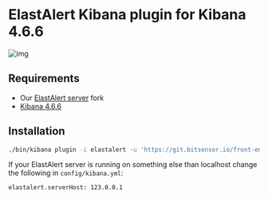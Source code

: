 # ElastAlert Kibana plugin for Kibana 4.6.6

![img](https://www.bitsensor.io/assets/img/screenshots/template.gif)

## Requirements
- Our [ElastAlert server](https://github.com/bitsensor/elastalert) fork
- [Kibana 4.6.6](https://www.elastic.co/downloads/past-releases/kibana-4-6-6)

## Installation
```bash
./bin/kibana plugin -i elastalert -u 'https://git.bitsensor.io/front-end/elastalert-kibana-plugin/builds/artifacts/4.6.6/raw/build/elastalert-kibana-plugin-latest.zip?job=build'
```

If your ElastAlert server is running on something else than localhost change the following in `config/kibana.yml`: 

```
elastalert.serverHost: 123.0.0.1
```
